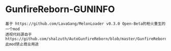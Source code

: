 # GunfireReborn-GUNINFO

	基于 https://github.com/LavaGang/MelonLoader v0.3.0 Open-Beta的枪火重生的一个mod   
	透视代码源自于https://github.com/shalzuth/AutoGunfireReborn/blob/master/GunfireRebornMods/Mods/ExtraSensoryPerception.cs  
	此mod禁止商业用途
